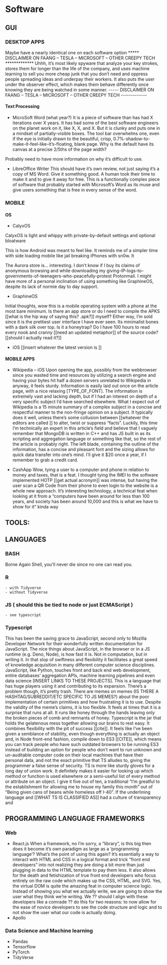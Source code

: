 # Software

## GUI


### DESKTOP APPS

Maybe have a nearly identical one on each software option
***** DISCLAIMER ON FAANG – TESLA – MICROSOFT – OTHER CREEPY TECH *************
Uhhh, it’s most likely spyware that analyze your key strokes, stores them for longer than the life of the company, and uses machine learning to sell you more cheap junk that you don’t need and oppress people spreading ideas and underpay their workers. It also puts the user under the observer effect, which makes them behave differently once knowing they are being watched in some manner.
----- DISCLAIMER ON FAANG – TESLA – MICROSOFT – OTHER CREEPY TECH -------------

#### Text Processing
- MicroSoft Word (what year?)
	It is a piece of software than has had X iterations over X years. It has had some of the best software engineers on the planet work on it, like X, X, and X. But it is clunky and puts one in a mindset of partially-visible boxes. The tool bar overwhelms one, even if the eye is initially drawn to the beautiful, crisp, 0.7%-shadow-to-make-it-feel-like-it’s-floating, blank page.  Why is the default have its canvas at a precise 2/5ths of the page width? 

Probably need to have more information on why it’s difficult to use.


- LibreOffice Writer
This should have it’s own review, not just saying it’s a copy of MS Word. Give it something good. A human took their time to make it and to give it away for free. 
This is a functionally complex piece of software that probably started with Microsoft’s Word as its muse and give users something that is free in every sense of the word.

### MOBILE


#### OS
- CalyxOS

CalyxOS is light and whippy with private-by-default settings and optional bloatware

This is how Android was meant to feel like. It reminds me of a simpler time with side loading mobile like jail breaking iPhones with sn0w. It 

The Aurora store is… interesting. I don’t know if I buy its claims of anonymous browsing and while downloading my giving-IP-logs-to-governments-of-teenagers-who-peacefully-protest Protonmail. I might have more of a personal inclination of using something like GraphineOS, despite its lack of normie day to day support.

- GraphineOS

Initial thoughts, wow this is a mobile operating system with a phone at the most bare minimum. Is there an app store or do I need to compile the APKS [[what is the hip way of saying this? .apk?]] myself? Either way, I’m sold since it is the prettiest user interface I have ever seen. Its minimalist bones with a dark silk over top. Is it a honeytrap? Do I have 100 hours to read every nook and cranny [[need an updated metaphor]] of the source code? [[should I actually read it?]]

- iOS [[insert whatever the latest version is ]]
	


#### MOBILE APPS
- Wikipedia – iOS
	Upon opening the app, possibly from the webbrowser since you wasted time and resources by utilizing a search engine and having your bytes hit half a dozen servers unrelated to Wikipedia in anyway, it feels sturdy. Information is easily laid out once on the article page, with a nice relaxing [TYPE_OF_FONT]. The information is extremely vast and lacking depth, but if I had an interest on depth of a very specific subject I’d have searched elsewhere. What I expect out of Wikipedia is a 15 minute summary of a complex subject in a concise and respectful manner to the non-fringe opinion on a subject. It typically does it well, unless there’s some collusion between [[whatever the editors are called ]] to alter, twist or suppress “facts”. Luckily, this time I’m technically an expert in this article’s field and believe that I vaguely remember that MongoDB is written in C++ and has JS built in as its scripting and aggregation language or something like that, so the rest of the article is probably right. The left blade, containing the outline of the information, has a concise and pleasant font and the sizing allows for quick data transfer into one’s mind. I’ll give it $20 once a year, if I remember to grab a credit card. 


- CashApp
	Wow, tying a user to a computer and phone in relation to money and taxes, that is a feat. I thought tying the IMEI to the software implemented HOTP [[get actual acronym]] was intense, but having the user scan a QR Code from their phone to even login to the website is a whole new approach. It’s interesting technology, a technical feat when looking at it from a “computers have been around for less than 100 years, and society has been around 10,000 and this is what we have to show for it” kinda way



## TOOLS: 

## LANGUAGES

### BASH
Borne Again Shell, you'll never die since no one can read you.

### R
	- with Tidyverse
	- without Tidyverse

### JS ( should this be tied to node or just ECMAScript )
	- see typescript

### Typescript
This has been the saving grace to JavaScript, second only to Mozilla Developer Network for their wonderfully written documentation for JavaScript. The nice things about JavaScript, in the browser or in a JS runtime (e.g. Deno, Node), is how fast it is. Not in computation, but in writing it. In that slop of swiftness and flexibility it facilitates a great speed of knowledge acquisition in many different computer science disciplines. JavaScript, like Python, touches front and back end web development, entire databases’ aggregation APIs, machine learning pipelines and even data science [INSERT LINKS TO THESE PROJECTS]. This is a language that has huge players using it and contributing to its expansion. There’s a problem though, it’s pretty trash. There are memes on memes (IS THERE A HASHTAG/SUBREDDIT/ETC SPECIFIC TO JS MEMES?) about the poor implementation of certain primitives and how frustrating it is to use. Despite the validity of the meme’s claims, it is too flexible. It feels at times that it is a surprise that runs at all. It runs like honey through the hands leaving only the broken pieces of comb and remnants of honey. Typescript is the jar that holds the gelatenous mess together allowing our brains to rest easy. It combines flexibility with the pit of success [[cite]]. It feels like I’ve been given a semblance of stability, even though everything is actually an object and, in Node front-end fashion, compile down to ES3 [[CITE]], which means you can track people who have such outdated browsers to be running ES3 instead of building an option for people who don’t want to run unknown and un-auditable computer code on their local machines that have their personal data, and not the exact primitive that TS alludes to, giving the programmer a false sense of security. TS is more like sturdy gloves for a long day of union work. It definitely makes it easier for looking up which method or function is used elsewhere or a semi-useful list of every method or attribute on an object. I give it five out of ten, a traditional “I’m greatful to the establishment for allowing me to house my family this month” out of “Being given cans of beans while homeless off I-40”. If the underlining language and [[WHAT TS IS CLASSIFIED AS]] had a culture of transparency and 

## PROGRAMMING LANGUAGE FRAMEWORKS

### Web
- React.js
	When a framework, no I’m sorry, a “library”, is this big then does it become it’s own paradigm as large as a ‘programming language’? What’s the point of using this again? It’s essentially a way to interact with HTML and CSS in a logical format and trick “front end developers” into not realizing they are doing a bit more than just plugging in data to the HTML template to pay them less. It also allows for the death and fetishization of true front end developers who focus entirely on the raw code which makes up the CSS, HTML, and SVG. Yes, the virtual DOM is quite the amazing feat in computer science logic. Instead of showing you what we actually write, we are going to show the user what they think we’re writing. We ?? should I align with these developers like a comrade ?? do this for two reasons: to now allow for the ease of novice developers to see the code structure and logic and to not show the user what our code is actually doing. 
- Apollo

### Data Science and Machine learning
- Pandas
- Tensorflow
- PyTorch
- TidyVerse